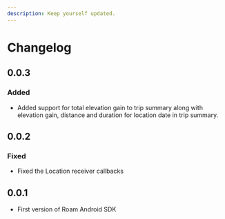 ```yaml
---
description: Keep yourself updated.
---
```


# Changelog

## 0.0.3

### Added

* Added support for total elevation gain to trip summary along with elevation gain, distance and duration for location date in trip summary.

## 0.0.2

### Fixed

* Fixed the Location receiver callbacks

## 0.0.1

* First version of Roam Android SDK

